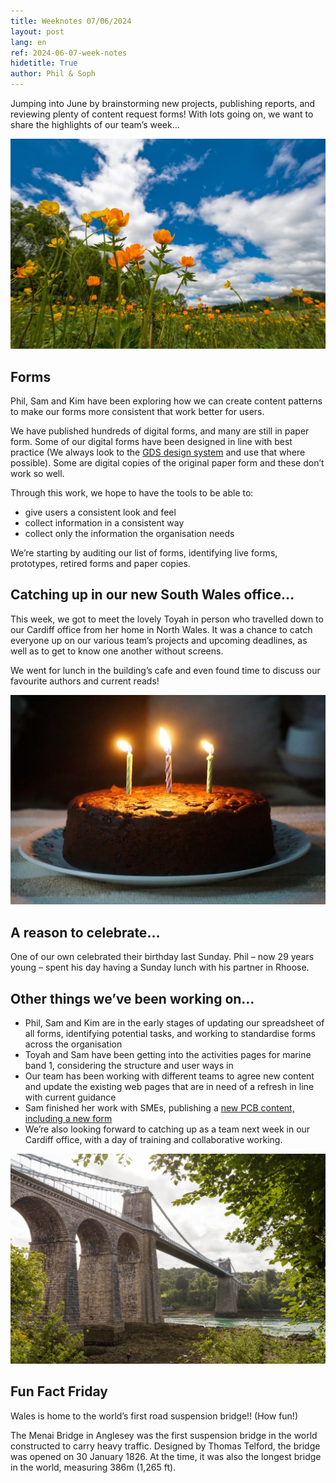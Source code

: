 ```yaml
---
title: Weeknotes 07/06/2024
layout: post
lang: en
ref: 2024-06-07-week-notes
hidetitle: True
author: Phil & Soph
---
```


Jumping into June by brainstorming new projects, publishing reports, and reviewing plenty of content request forms! With lots going on, we want to share the highlights of our team’s week…

![photo of flowers blooming in a field](https://github.com/nrw-digital/week-notes/blob/19692d992b2eedfe0e93e1428eded4cc0abb1257/images/spring-2184004_1280.jpg?raw=true)

## Forms

Phil, Sam and Kim have been exploring how we can create content patterns to make our forms more consistent that work better for users. 

We have published hundreds of digital forms, and many are still in paper form.  Some of our digital forms have been designed in line with best practice (We always look to the [GDS design system](https://www.gov.uk/service-manual/design/form-structure) and use that where possible). Some are digital copies of the original paper form and these don’t work so well.

Through this work, we hope to have the tools to be able to:
+ give users a consistent look and feel
+ collect information in a consistent way
+ collect only the information the organisation needs

We’re starting by auditing our list of forms, identifying live forms, prototypes, retired forms and paper copies.

## Catching up in our new South Wales office…

This week, we got to meet the lovely Toyah in person who travelled down to our Cardiff office from her home in North Wales. It was a chance to catch everyone up on our various team’s projects and upcoming deadlines, as well as to get to know one another without screens.

We went for lunch in the building’s cafe and even found time to discuss our favourite authors and current reads!

![photo of a birthday cake](https://github.com/nrw-digital/week-notes/blob/19692d992b2eedfe0e93e1428eded4cc0abb1257/images/birthday-cake-7718754_1280.jpg?raw=true)

## A reason to celebrate…

One of our own celebrated their birthday last Sunday. Phil – now 29 years young – spent his day having a Sunday lunch with his partner in Rhoose.

## Other things we’ve been working on…

+ Phil, Sam and Kim are in the early stages of updating our spreadsheet of all forms, identifying potential tasks, and working to standardise forms across the organisation  
+ Toyah and Sam have been getting into the activities pages for marine band 1, considering the structure and user ways in
+ Our team has been working with different teams to agree new content and update the existing web pages that are in need of a refresh in line with current guidance
+ Sam finished her work with SMEs, publishing a [new PCB content, including a new form](https://naturalresources.wales/guidance-and-advice/environmental-topics/chemicals/polychlorinated-biphenyls-pcbs-registration-de-registration-labelling-and-disposal/?lang=en)
+ We’re also looking forward to catching up as a team next week in our Cardiff office, with a day of training and collaborative working.

![photo showing Menai Bridge in Anglesey](https://github.com/nrw-digital/week-notes/blob/19692d992b2eedfe0e93e1428eded4cc0abb1257/images/NVW-C57-1920-0047.jpg?raw=true)

## Fun Fact Friday

Wales is home to the world’s first road suspension bridge!! (How fun!)

The Menai Bridge in Anglesey was the first suspension bridge in the world constructed to carry heavy traffic. Designed by Thomas Telford, the bridge was opened on 30 January 1826. At the time, it was also the longest bridge in the world, measuring 386m (1,265 ft).
